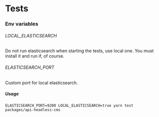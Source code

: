 # Tests

### Env variables

###### LOCAL_ELASTICSEARCH
Do not run elasticsearch when starting the tests, use local one. You must install it and run if, of course.

###### ELASTICSEARCH_PORT
Custom port for local elasticsearch.

##### Usage
````
ELASTICSEARCH_PORT=9200 LOCAL_ELASTICSEARCH=true yarn test packages/api-headless-cms
````